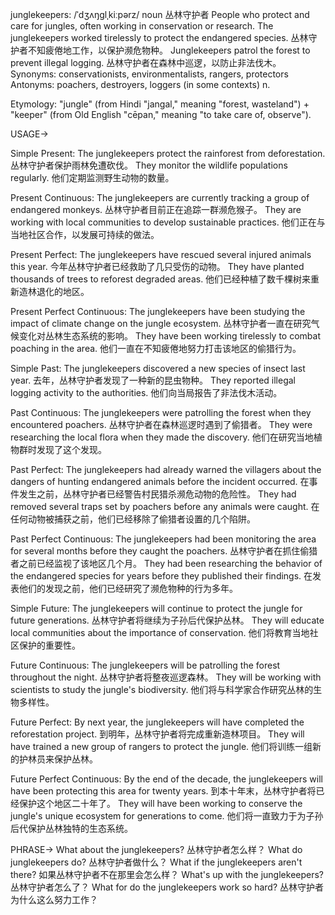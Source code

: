 junglekeepers: /ˈdʒʌŋɡlˌkiːpərz/
noun
丛林守护者
People who protect and care for jungles, often working in conservation or research.
The junglekeepers worked tirelessly to protect the endangered species.  丛林守护者不知疲倦地工作，以保护濒危物种。
Junglekeepers patrol the forest to prevent illegal logging. 丛林守护者在森林中巡逻，以防止非法伐木。
Synonyms: conservationists, environmentalists, rangers, protectors
Antonyms: poachers, destroyers, loggers (in some contexts)
n.


Etymology:
"jungle" (from Hindi "jangal," meaning "forest, wasteland") + "keeper" (from Old English "cēpan," meaning "to take care of, observe").


USAGE->

Simple Present:
The junglekeepers protect the rainforest from deforestation.  丛林守护者保护雨林免遭砍伐。
They monitor the wildlife populations regularly.  他们定期监测野生动物的数量。

Present Continuous:
The junglekeepers are currently tracking a group of endangered monkeys.  丛林守护者目前正在追踪一群濒危猴子。
They are working with local communities to develop sustainable practices.  他们正在与当地社区合作，以发展可持续的做法。

Present Perfect:
The junglekeepers have rescued several injured animals this year.  今年丛林守护者已经救助了几只受伤的动物。
They have planted thousands of trees to reforest degraded areas.  他们已经种植了数千棵树来重新造林退化的地区。

Present Perfect Continuous:
The junglekeepers have been studying the impact of climate change on the jungle ecosystem. 丛林守护者一直在研究气候变化对丛林生态系统的影响。
They have been working tirelessly to combat poaching in the area. 他们一直在不知疲倦地努力打击该地区的偷猎行为。


Simple Past:
The junglekeepers discovered a new species of insect last year. 去年，丛林守护者发现了一种新的昆虫物种。
They reported illegal logging activity to the authorities.  他们向当局报告了非法伐木活动。


Past Continuous:
The junglekeepers were patrolling the forest when they encountered poachers. 丛林守护者在森林巡逻时遇到了偷猎者。
They were researching the local flora when they made the discovery.  他们在研究当地植物群时发现了这个发现。

Past Perfect:
The junglekeepers had already warned the villagers about the dangers of hunting endangered animals before the incident occurred.  在事件发生之前，丛林守护者已经警告村民猎杀濒危动物的危险性。
They had removed several traps set by poachers before any animals were caught.  在任何动物被捕获之前，他们已经移除了偷猎者设置的几个陷阱。

Past Perfect Continuous:
The junglekeepers had been monitoring the area for several months before they caught the poachers. 丛林守护者在抓住偷猎者之前已经监视了该地区几个月。
They had been researching the behavior of the endangered species for years before they published their findings.  在发表他们的发现之前，他们已经研究了濒危物种的行为多年。


Simple Future:
The junglekeepers will continue to protect the jungle for future generations. 丛林守护者将继续为子孙后代保护丛林。
They will educate local communities about the importance of conservation.  他们将教育当地社区保护的重要性。


Future Continuous:
The junglekeepers will be patrolling the forest throughout the night. 丛林守护者将整夜巡逻森林。
They will be working with scientists to study the jungle's biodiversity. 他们将与科学家合作研究丛林的生物多样性。


Future Perfect:
By next year, the junglekeepers will have completed the reforestation project. 到明年，丛林守护者将完成重新造林项目。
They will have trained a new group of rangers to protect the jungle. 他们将训练一组新的护林员来保护丛林。


Future Perfect Continuous:
By the end of the decade, the junglekeepers will have been protecting this area for twenty years. 到本十年末，丛林守护者将已经保护这个地区二十年了。
They will have been working to conserve the jungle's unique ecosystem for generations to come. 他们将一直致力于为子孙后代保护丛林独特的生态系统。


PHRASE->
What about the junglekeepers? 丛林守护者怎么样？
What do junglekeepers do? 丛林守护者做什么？
What if the junglekeepers aren't there? 如果丛林守护者不在那里会怎么样？
What's up with the junglekeepers? 丛林守护者怎么了？
What for do the junglekeepers work so hard?  丛林守护者为什么这么努力工作？
